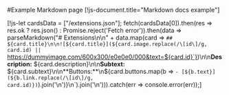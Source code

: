 #Example Markdown page
[!js-document.title="Markdown docs example"]

[!js-let cardsData = ["/extensions.json"]; fetch(cardsData[0]).then(res => res.ok ? res.json() : Promise.reject('Fetch error')).then(data => parseMarkdown("# Extensions\n\n" + data.map(card => `## ${card.title}\n\n![${card.title}](${card.image.replace(/\[id\]/g, card.id) || `https://dummyimage.com/600x300/e0e0e0/000&text=${card.id}`})\n\n**Description:** ${card.description}\n\n**Subtext:** ${card.subtext}\n\n**Buttons:**\n${card.buttons.map(b => `- [${b.text}](${b.link.replace(/\[id\]/g, card.id)})`).join('\n')}\n`).join('\n'))).catch(err => console.error(err));]
